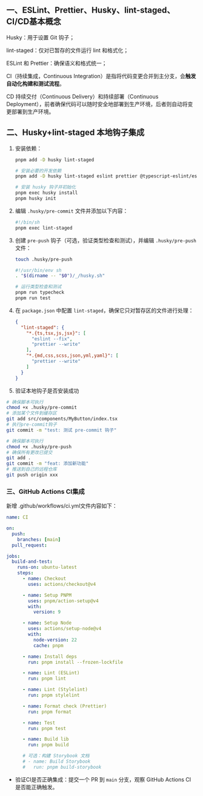 ## 一、ESLint、Prettier、Husky、lint-staged、CI/CD基本概念

Husky：用于设置 Git 钩子；

lint-staged：仅对已暂存的文件运行 lint 和格式化；

ESLint 和 Prettier：确保语义和格式统一；

CI（持续集成，Continuous Integration）是指将代码变更合并到主分支，会**触发自动化构建和测试流程**。

CD 持续交付（Continuous Delivery）和持续部署（Continuous Deployment），前者确保代码可以随时安全地部署到生产环境，后者则自动将变更部署到生产环境。

## 二、Husky+lint-staged 本地钩子集成

1. 安装依赖：

   ```bash
   pnpm add -D husky lint-staged
   
   # 安装必要的开发依赖
   pnpm add -D husky lint-staged eslint prettier @typescript-eslint/eslint-plugin @typescript-eslint/parser eslint-config-prettier
   
   # 安装 husky 钩子并初始化
   pnpm exec husky install
   pnpm husky init
   ```

2. 编辑 `.husky/pre-commit` 文件并添加以下内容：

   ```bash
   #!/bin/sh
   pnpm exec lint-staged
   ```

3. 创建 `pre-push` 钩子（可选，验证类型检查和测试），并编辑 `.husky/pre-push` 文件：

   ```bash
   touch .husky/pre-push
   ```

   ```bash
   #!/usr/bin/env sh
   . "$(dirname -- "$0")/_/husky.sh"
   
   # 运行类型检查和测试
   pnpm run typecheck
   pnpm run test
   ```

4. 在 `package.json` 中配置 `lint-staged`，确保它只对暂存区的文件进行处理：

   ```json
   {
     "lint-staged": {
       "*.{ts,tsx,js,jsx}": [
         "eslint --fix",
         "prettier --write"
       ],
       "*.{md,css,scss,json,yml,yaml}": [
         "prettier --write"
       ]
     }
   }
   ```

5. 验证本地钩子是否安装成功

```bash
# 确保脚本可执行
chmod +x .husky/pre-commit
# 添加某个文件到缓存区
git add src/components/MyButton/index.tsx
# 执行pre-commit钩子
git commit -m "test: 测试 pre-commit 钩子"

# 确保脚本可执行
chmod +x .husky/pre-push
# 确保所有更改已提交
git add .
git commit -m "feat: 添加新功能"
# 推送到自己的远程仓库
git push origin xxx
```

### 三、GitHub Actions CI集成

新增 .github/workflows/ci.yml文件内容如下：

```yml
name: CI

on:
  push:
    branches: [main]
  pull_request:

jobs:
  build-and-test:
    runs-on: ubuntu-latest
    steps:
      - name: Checkout
        uses: actions/checkout@v4

      - name: Setup PNPM
        uses: pnpm/action-setup@v4
        with:
          version: 9

      - name: Setup Node
        uses: actions/setup-node@v4
        with:
          node-version: 22
          cache: pnpm

      - name: Install deps
        run: pnpm install --frozen-lockfile

      - name: Lint (ESLint)
        run: pnpm lint

      - name: Lint (Stylelint)
        run: pnpm stylelint

      - name: Format check (Prettier)
        run: pnpm format

      - name: Test
        run: pnpm test

      - name: Build lib
        run: pnpm build

      # 可选：构建 Storybook 文档
      # - name: Build Storybook
      #   run: pnpm build-storybook
```

- 验证CI是否正确集成：提交一个 PR 到 `main` 分支，观察 GitHub Actions CI 是否能正确触发。
